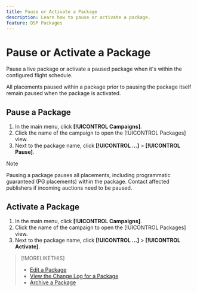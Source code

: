 ```yaml
---
title: Pause or Activate a Package
description: Learn how to pause or activate a package.
feature: DSP Packages
---
```

# Pause or Activate a Package

Pause a live package or activate a paused package when it's within the configured flight schedule. 

All placements paused within a package prior to pausing the package itself remain paused when the package is activated. 

## Pause a Package

1. In the main menu, click **[!UICONTROL Campaigns]**.
1. Click the name of the campaign to open the [!UICONTROL Packages] view.
1. Next to the package name, click  **[!UICONTROL ...]** > **[!UICONTROL Pause]**.

>[!NOTE]
>
>Pausing a package pauses all placements, including programmatic guaranteed (PG placements) within the package. Contact affected publishers if incoming auctions need to be paused.

## Activate a Package

1. In the main menu, click **[!UICONTROL Campaigns]**.
1. Click the name of the campaign to open the [!UICONTROL Packages] view.
1. Next to the package name, click  **[!UICONTROL ...]** > **[!UICONTROL Activate]**.

>[!MORELIKETHIS]
>
>* [Edit a Package](package-edit.md)
>* [View the Change Log for a Package](package-change-log.md)
>* [Archive a Package](package-archive-unarchive.md)
